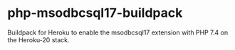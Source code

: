 # php-msodbcsql17-buildpack
Buildpack for Heroku to enable the msodbcsql17 extension with PHP 7.4 on the Heroku-20 stack.
